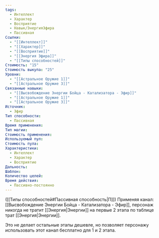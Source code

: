```yaml
---
tags:
  - Интеллект
  - Характер
  - Восприятие
  - Навык/ЭнергияЭфира
  - Пассивная
Ссылки:
  - "[[Интеллект]]"
  - "[[Характер]]"
  - "[[Восприятие]]"
  - "[[Энергия Эфира]]"
  - "[[Типы способностей]]"
Стоимость: "15"
Стоимость выкупа: "25"
Уровни:
  - "[[Астральное Оружие 1]]"
  - "[[Астральное Оружие 3]]"
Связанные навыки:
  - "[[Высвобождение Энергии Бойца - Катализатора - Эфир]]"
  - "[[Астральное Оружие 1]]"
  - "[[Астральное Оружие 3]]"
Источник:
  - Эфир
Тип способности:
  - Пассивная
Время применения: 
Тип магии: 
Стоимость применения: 
Используемый пул: 
Стоимость пула: 
Характеристики:
  - Интеллект
  - Характер
  - Восприятие
Дальность: 
Шаблон: 
Количество целей: 
Время действия:
  - Пассивно-постоянно
---
```

([[Типы способностей#Пассивная способность|П]]) Применяя канал: [[Высвобождение Энергии Бойца - Катализатора - Эфир]], персонаж никогда не тратит [[Энергия|Энергии]] на первые 2 этапа по таблице трат [[Энергия|Энергии]]. 

Это не делает остальные этапы дешевле, но позволяет персонажу использовать этот канал бесплатно для 1 и 2 этапа. 